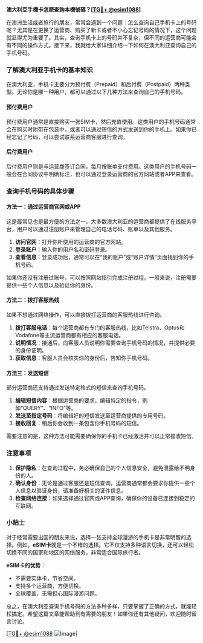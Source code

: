 **澳大利亞手機卡怎麽查詢本機號碼？[[TG💪+ @esim1088](https://t.me/s/esim1088)]**

在澳洲生活或者旅行的朋友，常常会遇到一个问题：怎么查询自己手机卡上的号码呢？尤其是在更换了运营商、购买了新卡或者不小心忘记号码的情况下，这个问题就显得尤为重要了。其实，查询手机卡上的号码并不复杂，但不同的运营商可能会有不同的操作方式。接下来，我就给大家详细介绍一下如何在澳大利亚查询自己的手机号码。

### 了解澳大利亚手机卡的基本知识

在澳大利亚，手机卡主要分为预付费（Prepaid）和后付费（Postpaid）两种类型。无论你是哪一种用户，都可以通过以下几种方法来查询自己的手机号码。

#### 预付费用户
预付费用户通常是直接购买一张SIM卡，然后充值使用。这类用户的手机号码通常会在购买时附带在包装中，或者可以通过短信的方式发送到你的手机上。如果你已经忘记了号码，可以尝试联系运营商客服进行查询。

#### 后付费用户
后付费用户则是与运营商签订合同，每月按账单支付费用。这类用户的手机号码一般会在合同协议中明确标注，也可以通过登录运营商的官方网站或者APP来查看。

### 查询手机号码的具体步骤

#### 方法一：通过运营商官网或APP
这是最常见也是最方便的方法之一。大多数澳大利亚的运营商都提供了在线服务平台，用户可以通过注册账户来管理自己的电话号码、账单以及其他服务。

1. **访问官网**：打开你所使用的运营商的官方网站。
2. **登录账户**：输入你的用户名和密码登录。
3. **查看信息**：登录成功后，通常可以在“我的账户”或“账户详情”页面找到你的手机号码。

如果你还没有注册过账号，可以按照网站指引完成注册过程。一般来说，注册需要提供一些个人信息以及验证你的身份。

#### 方法二：拨打客服热线
如果不想通过网络操作，可以直接拨打运营商的客服热线进行咨询。

1. **拨打客服电话**：每个运营商都有专门的客服热线，比如Telstra、Optus和Vodafone等主流运营商都有相应的客服电话。
2. **说明情况**：接通后，向客服人员说明你需要查询手机号码的情况，并提供必要的身份证明。
3. **获取信息**：客服人员会核实你的身份后，告知你手机号码。

#### 方法三：发送短信
部分运营商还支持通过发送特定格式的短信来查询手机号码。

1. **编辑短信内容**：根据运营商的要求，编辑特定的指令，例如“QUERY”、“INFO”等。
2. **发送至指定号码**：将编辑好的短信发送至运营商提供的专用号码。
3. **接收回复**：稍后你会收到一条包含你手机号码的短信。

需要注意的是，这种方法可能需要确保你的手机卡已经激活并可以正常接收短信。

### 注意事项

1. **保护隐私**：在查询过程中，务必确保自己的个人信息安全，避免泄露给不明身份的人。
2. **确认身份**：无论是通过客服还是短信查询，运营商通常都会要求你提供一些个人信息以验证身份，请准备好相关的证件信息。
3. **检查网络连接**：如果选择通过官网或APP查询，确保你的设备已连接到稳定的互联网。

### 小贴士

对于经常需要出国的朋友来说，选择一张支持全球漫游的手机卡是非常明智的选择。例如，**eSIM卡**就是一个不错的选择。它不仅支持多种语言切换，还可以轻松切换不同的国家和地区的网络服务，非常适合国际旅行者。

**eSIM卡的优势**：
- 不需要实体卡，节省空间。
- 支持多个运营商，方便切换。
- 全球覆盖，无需担心国际漫游问题。

总之，在澳大利亚查询手机号码的方法多种多样，只要掌握了正确的方式，就能轻松搞定。希望这篇文章能帮助到有需要的朋友！如果你还有其他疑问，欢迎随时留言讨论。

[[TG💪+ @esim1088](https://t.me/s/esim1088) ![Image](https://i.postimg.cc/4NQfJmqS/Snipaste-2025-05-13-00-14-12.png)]
